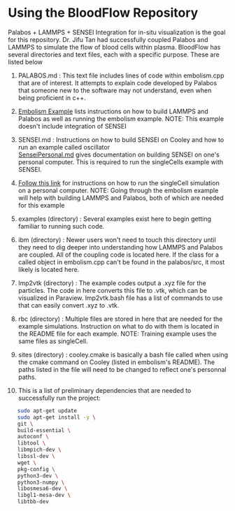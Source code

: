 # Using the BloodFlow Repository

Palabos + LAMMPS + SENSEI Integration for in-situ visualization is the goal for this repository.
Dr. Jifu Tan had successfully coupled Palabos and LAMMPS to simulate the flow of blood cells within plasma. 
BloodFlow has several directories and text files, each with a specific purpose. These are listed below

1. PALABOS.md : This text file includes lines of code within embolism.cpp that are of interest.
It attempts to explain code developed by Palabos that someone new to the software may not understand, even when being proficient in c++.

1. [Embolism Example](examples/embolism/README.md) lists instructions on how to build LAMMPS and Palabos as well as running the embolism example. NOTE: This example doesn't include integration of SENSEI

2. SENSEI.md : Instructions on how to build SENSEI on Cooley and how to run an example called oscillator\
   [SenseiPersonal.md](SenseiPersonal.md) gives documentation on building SENSEI on one's personal computer. This is required to run the singleCells example with SENSEI.

3. [Follow this link](examples/singleCell/singleCellPersonal.md) for instructions on how to run the singleCell simulation on a personal computer. NOTE: Going through the embolism example will help with building LAMMPS and Palabos, both of which are needed for this example


4. examples (directory) : Several examples exist here to begin getting familiar to running such code. 


5. ibm (directory) : Newer users won't need to touch this directory until they need to dig deeper into understanding how LAMMPS and Palabos are coupled.
All of the coupling code is located here. If the class for a called object in embolism.cpp can't be found in the palabos/src, it most likely is located here.

6. lmp2vtk (directory) : The example codes output a .xyz file for the particles. The code in here converts this file to .vtk, which can be visualized in Paraview. lmp2vtk.bash file has a list of commands to use that can easily convert .xyz to .vtk. 

7. rbc (directory) : Multiple files are stored in here that are needed for the example simulations. Instruction on what to do with them is located 
in the README file for each example. NOTE: Training example uses the same files as singleCell.

8. sites (directory) : cooley.cmake is basically a bash file called when using the cmake command on Cooley (listed in embolism's README). 
The paths listed in the file will need to be changed to reflect one's personnal paths. 

9. This is a list of preliminary dependencies that are needed to successfully run the project:  

```bash
   sudo apt-get update
   sudo apt-get install -y \
   git \
   build-essential \
   autoconf \
   libtool \
   libmpich-dev \
   libssl-dev \
   wget \
   pkg-config \
   python3-dev \
   python3-numpy \
   libosmesa6-dev \
   libgl1-mesa-dev \
   libtbb-dev
```

